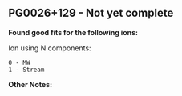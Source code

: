 ## PG0026+129 - Not yet complete
**Found good fits for the following ions:**

Ion using N components:
```
0 - MW
1 - Stream
```


**Other Notes:**

